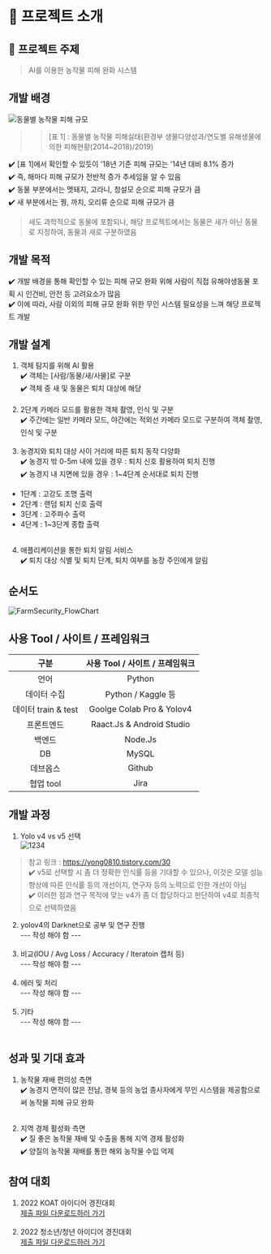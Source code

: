 # :blue_book: 프로젝트 소개

## :bell: 프로젝트 주제
> AI를 이용한 농작물 피해 완화 시스템

## 개발 배경
![동물별 농작물 피해 규모](https://user-images.githubusercontent.com/80700537/179216377-5c0d525e-64dd-4a1e-8bd0-22841a7d0f2d.JPG)
> > [표 1] : 동물별 농작물 피해실태(환경부 생물다양성과/연도별 유해생물에 의한 피해현황(2014~2018)/2019)

:heavy_check_mark: [표 1]에서 확인할 수 있듯이 '18년 기준 피해 규모는 '14년 대비 8.1% 증가 <br>
:heavy_check_mark: 즉, 해마다 피해 규모가 전반적 증가 추세임을 알 수 있음 <br>
:heavy_check_mark: 동물 부분에서는 멧돼지, 고라니, 청설모 순으로 피해 규모가 큼 <br>
:heavy_check_mark: 새 부분에서는 꿩, 까치, 오리류 순으로 피해 규모가 큼 <br>
> 새도 과학적으로 동물에 포함되나, 해당 프로젝트에서는 동물은 새가 아닌 동물로 지정하여, 동물과 새로 구분하였음

## 개발 목적
:heavy_check_mark: 개발 배경을 통해 확인할 수 있는 피해 규모 완화 위해 사람이 직접 유해야생동물 포획 시 인건비, 안전 등 고려요소가 많음<br>
:heavy_check_mark: 이에 따라, 사람 이외의 피해 규모 완화 위한 무인 시스템 필요성을 느껴 해당 프로젝트 개발<br>

## 개발 설계
1. 객체 탐지를 위해 AI 활용<br>
:heavy_check_mark: 객체는 [사람/동물/새/사물]로 구분<br>
:heavy_check_mark: 객체 중 새 및 동물은 퇴치 대상에 해당 <br><br>
2. 2단계 카메라 모드를 활용한 객체 촬영, 인식 및 구분<br>
:heavy_check_mark: 주간에는 일반 카메라 모드, 야간에는 적외선 카메라 모드로 구분하여 객체 촬영, 인식 및 구분<br><br>
3. 농경지와 퇴치 대상 사이 거리에 따른 퇴치 동작 다양화<br>
:heavy_check_mark: 농경지 밖 0-5m 내에 있을 경우 : 퇴치 신호 활용하여 퇴치 진행<br>
:heavy_check_mark: 농경지 내 지면에 있을 경우 : 1~4단계 순서대로 퇴치 진행<br>
  - 1단계 : 고강도 조명 출력
  - 2단계 : 랜덤 퇴치 신호 출력
  - 3단계 : 고주파수 출력
  - 4단계 : 1~3단계 종합 출력
<br><br> 
4. 애플리케이션을 통한 퇴치 알림 서비스<br>
:heavy_check_mark: 퇴치 대상 식별 및 퇴치 단계, 퇴치 여부를 농장 주인에게 알림<br> 

## 순서도
![FarmSecurity_FlowChart](https://user-images.githubusercontent.com/80700537/179218577-c5aa5d2d-a47b-4818-831c-6e1da456e6f2.JPG)

## 사용 Tool / 사이트 / 프레임워크
| 구분 | 사용 Tool / 사이트 / 프레임워크 |     
| :------: | :-----------------------------------------------:|
| 언어 | Python |
| 데이터 수집 | Python / Kaggle 등 |
| 데이터 train & test | Goolge Colab Pro & Yolov4 |
| 프론트엔드 | Raact.Js & Android Studio |
| 백엔드 | Node.Js|
| DB | MySQL|
| 데브옵스 | Github|
| 협업 tool| Jira |

## 개발 과정
1) Yolo v4 vs v5 선택<br>
![1234](https://user-images.githubusercontent.com/80700537/179221837-d6928d6d-3a25-4477-b081-6f0d94b96021.JPG) <br>
> 참고 링크 : https://yong0810.tistory.com/30 <br>
:heavy_check_mark: v5로 선택할 시 좀 더 정확한 인식률 등을 기대할 수 있으나, 이것은 모델 성능 향상에 따른 인식률 등의 개선이지, 연구자 등의 노력으로 인한 개선이 아님<br>
:heavy_check_mark: 이러한 점과 연구 목적에 맞는 v4가 좀 더 합당하다고 판단하여 v4로 최종적으로 선택하였음<br>

2) yolov4의 Darknet으로 공부 및 연구 진행<br>
--- 작성 해야 함 ---
<br><br>
3) 비교(IOU / Avg Loss / Accuracy / Iteratoin 캡처 등)<br>
--- 작성 해야 함 ---
<br><br>
4) 에러 및 처리<br>
--- 작성 해야 함 ---
<br><br>
5) 기타<br>
--- 작성 해야 함 ---
<br><br>

## 성과 및 기대 효과
1. 농작물 재배 편의성 측면<br>
:heavy_check_mark: 농경지 면적이 많은 전남, 경북 등의 농업 종사자에게 무인 시스템을 제공함으로써 농작물 피해 규모 완화<br><br>

2. 지역 경제 활성화 측면<br> 
:heavy_check_mark: 질 좋은 농작물 재배 및 수출을 통해 지역 경제 활성화<br>
:heavy_check_mark: 양질의 농작물 재배를 통한 해외 농작물 수입 억제<br>

## 참여 대회
1. 2022 KOAT 아이디어 경진대회<br>
[제출 파일 다운로드하러 가기](https://github.com/irishNoah/FarmSecurity_irish/blob/main/contest_exhibit/2022_KOAT/%EB%B0%95%EC%B0%BD%EC%98%81_2022_KOAT%ED%98%81%EC%8B%A0%EC%95%84%EC%9D%B4%EB%94%94%EC%96%B4%EA%B3%B5%EB%AA%A8%EC%A0%84_AI%EB%A5%BC%EC%9D%B4%EC%9A%A9%ED%95%9C%EB%86%8D%EC%9E%91%EB%AC%BC%ED%94%BC%ED%95%B4%EC%99%84%ED%99%94%EC%8B%9C%EC%8A%A4%ED%85%9C.hwp) <br><br>
2. 2022 청소년/청년 아이디어 경진대회<br>
[제출 파일 다운로드하러 가기](https://github.com/irishNoah/FarmSecurity_irish/blob/main/contest_exhibit/2022_%EC%B2%AD%EC%86%8C%EB%85%84%26%EC%B2%AD%EB%85%84/FarmSecurity(%EB%B0%95%EC%B0%BD%EC%98%81)_2022_%EC%B2%AD%EC%86%8C%EB%85%84%EC%B2%AD%EB%85%84_%EC%95%84%EC%9D%B4%EB%94%94%EC%96%B4_%EA%B2%BD%EC%A7%84%EB%8C%80%ED%9A%8C.hwp) <br><br>










